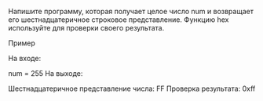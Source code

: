 Напишите программу, которая получает целое число num и возвращает его шестнадцатеричное строковое представление.
Функцию hex используйте для проверки своего результата.

Пример

На входе:


num = 255
На выходе:


Шестнадцатеричное представление числа: FF
Проверка результата: 0xff